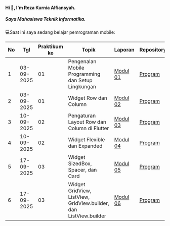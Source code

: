 #### Hi 👋, I'm Reza Kurnia Alfiansyah. 
##### Saya Mahasiswa Teknik Informatika.

💻Saat ini saya sedang belajar pemrograman mobile:

| No  | Tgl  | Praktikum ke  | Topik  | Laporan | Repository |
| ------------ | ------------ | ------------ | ------------ | ------------ | ------------ | 
|  1 | 03-09-2025  | 01  | Pengenalan Mobile Programming dan Setup Lingkungan  | [Modul 01](https://drive.google.com/drive/folders/1WxxMAe_yj1QMWNu-2Ub0CXdp5PhN97VU "Modul 01") | [Program]() |
|  2 | 03-09-2025  | 01  | Widget Row dan Column  | [Modul 02](https://docs.google.com/document/d/1kok9oWWhVA6rZbpLKDmEQWgcmXNVyzhM/edit?usp=drive_link&ouid=116537519588990479462&rtpof=true&sd=true) | [Program]() |
|  3 | 10-09-2025  | 02  | Pengaturan Layout Row dan Column di Flutter  | [Modul 03](https://docs.google.com/document/d/1NeLod7GySgvsGoDHUgF5f_2Tq403t97R/edit?usp=drive_link&ouid=116537519588990479462&rtpof=true&sd=true) | [Program]() |
|  4 | 10-09-2025  | 02  | Widget Flexible dan Expanded  | [Modul 04](https://docs.google.com/document/d/19GOaktkFoFp82SYb0iYMpybaSMcLlI0o/edit?usp=drive_link&ouid=116537519588990479462&rtpof=true&sd=true) | [Program]() |
|  5 | 17-09-2025  | 03  | Widget SizedBox, Spacer, dan Card  | [Modul 05]() | [Program]() |
|  6 | 17-09-2025  | 03  | Widget GridView, ListView, GridView.builder, dan ListView.builder  | [Modul 06]() | [Program]() |
